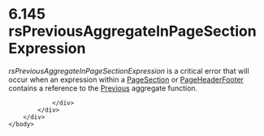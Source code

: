 <html dir="LTR" xmlns:mshelp="http://msdn.microsoft.com/mshelp" xmlns:ddue="http://ddue.schemas.microsoft.com/authoring/2003/5" xmlns:xlink="http://www.w3.org/1999/xlink" xmlns:tool="http://www.microsoft.com/tooltip">
    <head>
        <meta http-equiv="Content-Type" content="text/html; CHARSET=utf-8"></meta>
        <meta name="save" content="history"></meta>
        <title>6.145 rsPreviousAggregateInPageSectionExpression</title>
        <xml>
            <mshelp:toctitle title="6.145 rsPreviousAggregateInPageSectionExpression"></mshelp:toctitle>
            <mshelp:rltitle title="[MS-RDL]: rsPreviousAggregateInPageSectionExpression"></mshelp:rltitle>
            <mshelp:keyword index="A" term="4d715d1f-4de6-4189-a3c8-01b675eff286"></mshelp:keyword>
            <mshelp:attr name="DCSext.ContentType" value="open specification"></mshelp:attr>
            <mshelp:attr name="AssetID" value="4d715d1f-4de6-4189-a3c8-01b675eff286"></mshelp:attr>
            <mshelp:attr name="TopicType" value="kbRef"></mshelp:attr>
            <mshelp:attr name="DCSext.Title" value="[MS-RDL]: rsPreviousAggregateInPageSectionExpression" />
        </xml>
    </head>
    <body>
        <div id="header">
            <h1 class="heading">6.145 rsPreviousAggregateInPageSectionExpression</h1>
        </div>
        <div id="mainSection">
            <div id="mainBody">
                <div id="allHistory" class="saveHistory"></div>
                <div id="sectionSection0" class="section" name="collapseableSection">
                    

<p><i>rsPreviousAggregateInPageSectionExpression</i> is a
critical error that will occur when an expression within a <a href="afff0921-7d95-4216-8f28-635c67d539d8.htm">PageSection</a> or <a href="ddc35223-1cb6-4136-823b-e72a3d12e1f9.htm">PageHeaderFooter</a> contains
a reference to the <a href="3e1da2a1-547f-4b00-b88e-62847bea3419.htm">Previous</a>
aggregate function.</p>


                </div>
            </div>
        </div>
    </body>
</html>